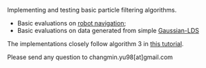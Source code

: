 Implementing and testing basic particle filtering algorithms.

- Basic evaluations on [robot navigation](notebooks/robot_navigation.ipynb);
- Basic evaluations on data generated from simple [Gaussian-LDS](notebooks/test_lds.ipynb)

The implementations closely follow algorithm 3 in [this tutorial](https://ieeexplore.ieee.org/document/978374).

Please send any question to changmin.yu98[at]gmail.com